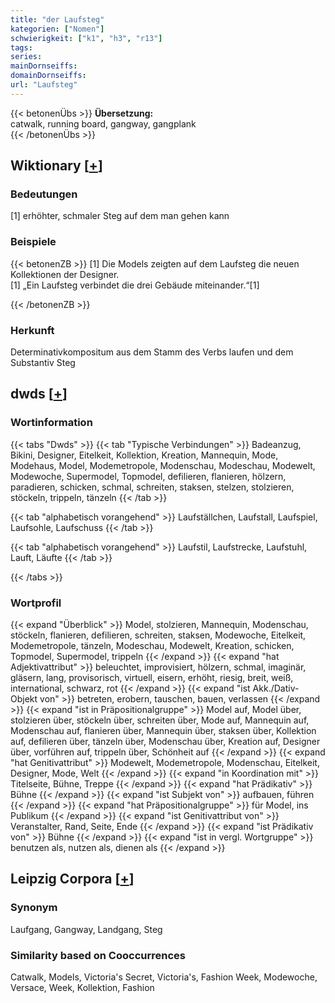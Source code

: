 ```yaml
---
title: "der Laufsteg"
kategorien: ["Nomen"]
schwierigkeit: ["k1", "h3", "r13"]
tags:
series:
mainDornseiffs:
domainDornseiffs:
url: "Laufsteg"
---
```


{{< betonenÜbs >}}
**Übersetzung:**  
catwalk, running board, gangway, gangplank  
{{< /betonenÜbs >}}

## Wiktionary [[+](https://de.wiktionary.org/wiki/Laufsteg)]

### Bedeutungen
[1] erhöhter, schmaler Steg auf dem man gehen kann  

### Beispiele
{{< betonenZB >}}
[1] Die Models zeigten auf dem Laufsteg die neuen Kollektionen der Designer.  
[1] „Ein Laufsteg verbindet die drei Gebäude miteinander.“[1]  

{{< /betonenZB >}}
### Herkunft
Determinativkompositum aus dem Stamm des Verbs laufen und dem Substantiv Steg  



## dwds [[+](https://www.dwds.de/wb/Laufsteg)]

### Wortinformation
{{< tabs "Dwds" >}}
{{< tab "Typische Verbindungen" >}}
Badeanzug, Bikini, Designer, Eitelkeit, Kollektion, Kreation, Mannequin, Mode, Modehaus, Model, Modemetropole, Modenschau, Modeschau, Modewelt, Modewoche, Supermodel, Topmodel, defilieren, flanieren, hölzern, paradieren, schicken, schmal, schreiten, staksen, stelzen, stolzieren, stöckeln, trippeln, tänzeln
{{< /tab >}}

{{< tab "alphabetisch vorangehend" >}}
Laufställchen, Laufstall, Laufspiel, Laufsohle, Laufschuss
{{< /tab >}}

{{< tab "alphabetisch vorangehend" >}}
Laufstil, Laufstrecke, Laufstuhl, Lauft, Läufte
{{< /tab >}}

{{< /tabs >}}

### Wortprofil
{{< expand "Überblick" >}} Model, stolzieren, Mannequin, Modenschau, stöckeln, flanieren, defilieren, schreiten, staksen, Modewoche, Eitelkeit, Modemetropole, tänzeln, Modeschau, Modewelt, Kreation, schicken, Topmodel, Supermodel, trippeln {{< /expand >}}
{{< expand "hat Adjektivattribut" >}} beleuchtet, improvisiert, hölzern, schmal, imaginär, gläsern, lang, provisorisch, virtuell, eisern, erhöht, riesig, breit, weiß, international, schwarz, rot {{< /expand >}}
{{< expand "ist Akk./Dativ-Objekt von" >}} betreten, erobern, tauschen, bauen, verlassen {{< /expand >}}
{{< expand "ist in Präpositionalgruppe" >}} Model auf, Model über, stolzieren über, stöckeln über, schreiten über, Mode auf, Mannequin auf, Modenschau auf, flanieren über, Mannequin über, staksen über, Kollektion auf, defilieren über, tänzeln über, Modenschau über, Kreation auf, Designer über, vorführen auf, trippeln über, Schönheit auf {{< /expand >}}
{{< expand "hat Genitivattribut" >}} Modewelt, Modemetropole, Modenschau, Eitelkeit, Designer, Mode, Welt {{< /expand >}}
{{< expand "in Koordination mit" >}} Titelseite, Bühne, Treppe {{< /expand >}}
{{< expand "hat Prädikativ" >}} Bühne {{< /expand >}}
{{< expand "ist Subjekt von" >}} aufbauen, führen {{< /expand >}}
{{< expand "hat Präpositionalgruppe" >}} für Model, ins Publikum {{< /expand >}}
{{< expand "ist Genitivattribut von" >}} Veranstalter, Rand, Seite, Ende {{< /expand >}}
{{< expand "ist Prädikativ von" >}} Bühne {{< /expand >}}
{{< expand "ist in vergl. Wortgruppe" >}} benutzen als, nutzen als, dienen als {{< /expand >}}

## Leipzig Corpora [[+](https://corpora.uni-leipzig.de/en/res?word=Laufsteg&corpusId=deu_newscrawl-public_2018)]


### Synonym
Laufgang, Gangway, Landgang, Steg


### Similarity based on Cooccurrences
Catwalk, Models, Victoria's Secret, Victoria's, Fashion Week, Modewoche, Versace, Week, Kollektion, Fashion

